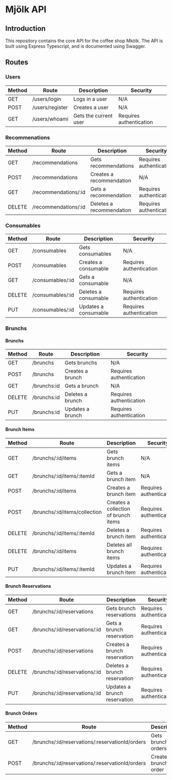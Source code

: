 # Mjölk API

## Introduction

This repository contains the core API for the coffee shop Mkölk. The API is built using Express Typescript, and is documented using Swagger.

## Routes

### Users

| Method | Route           | Description           | Security                |
| ------ | --------------- | --------------------- | ----------------------- |
| GET    | /users/login    | Logs in a user        | N/A                     |
| POST   | /users/register | Creates a user        | N/A                     |
| GET    | /users/whoami   | Gets the current user | Requires authentication |

### Recommenations

| Method | Route                | Description              | Security                |
| ------ | -------------------- | ------------------------ | ----------------------- |
| GET    | /recommendations     | Gets recommendations     | Requires authentication |
| POST   | /recommendations     | Creates a recommendation | N/A                     |
| GET    | /recommendations/:id | Gets a recommendation    | Requires authentication |
| DELETE | /recommendations/:id | Deletes a recommendation | Requires authentication |

### Consumables

| Method | Route            | Description          | Security                |
| ------ | ---------------- | -------------------- | ----------------------- |
| GET    | /consumables     | Gets consumables     | N/A                     |
| POST   | /consumables     | Creates a consumable | Requires authentication |
| GET    | /consumables/:id | Gets a consumable    | N/A                     |
| DELETE | /consumables/:id | Deletes a consumable | Requires authentication |
| PUT    | /consumables/:id | Updates a consumable | Requires authentication |

### Brunchs

#### Brunchs

| Method | Route       | Description      | Security                |
| ------ | ----------- | ---------------- | ----------------------- |
| GET    | /brunchs    | Gets brunchs     | N/A                     |
| POST   | /brunchs    | Creates a brunch | Requires authentication |
| GET    | /brunchs:id | Gets a brunch    | N/A                     |
| DELETE | /brunchs:id | Deletes a brunch | Requires authentication |
| PUT    | /brunchs:id | Updates a brunch | Requires authentication |

#### Brunch Items

| Method | Route                         | Description                          | Security                |
| ------ | ----------------------------- | ------------------------------------ | ----------------------- |
| GET    | /brunchs/:id/items            | Gets brunch items                    | N/A                     |
| GET    | /brunchs/:id/items/:itemId    | Gets a brunch item                   | N/A                     |
| POST   | /brunchs/:id/items            | Creates a brunch item                | Requires authentication |
| POST   | /brunchs/:id/items/collection | Creates a collection of brunch items | Requires authentication |
| DELETE | /brunchs/:id/items/:itemId    | Deletes a brunch item                | Requires authentication |
| DELETE | /brunchs/:id/items            | Deletes all brunch items             | Requires authentication |
| PUT    | /brunchs/:id/items/:itemId    | Updates a brunch item                | Requires authentication |

#### Brunch Reservations

| Method | Route                         | Description                  | Security                |
| ------ | ----------------------------- | ---------------------------- | ----------------------- |
| GET    | /brunchs/:id/reservations     | Gets brunch reservations     | Requires authentication |
| GET    | /brunchs/:id/reservations/:id | Gets a brunch reservation    | Requires authentication |
| POST   | /brunchs/:id/reservations     | Creates a brunch reservation | Requires authentication |
| DELETE | /brunchs/:id/reservations/:id | Deletes a brunch reservation | Requires authentication |
| PUT    | /brunchs/:id/reservations/:id | Updates a brunch reservation | Requires authentication |

#### Brunch Orders

| Method | Route                                           | Description            | Security                |
| ------ | ----------------------------------------------- | ---------------------- | ----------------------- |
| GET    | /brunchs/:id/reservations/:reservationId/orders | Gets brunch orders     | Requires authentication |
| POST   | /brunchs/:id/reservations/:reservationId/orders | Creates a brunch order | Requires authentication |
